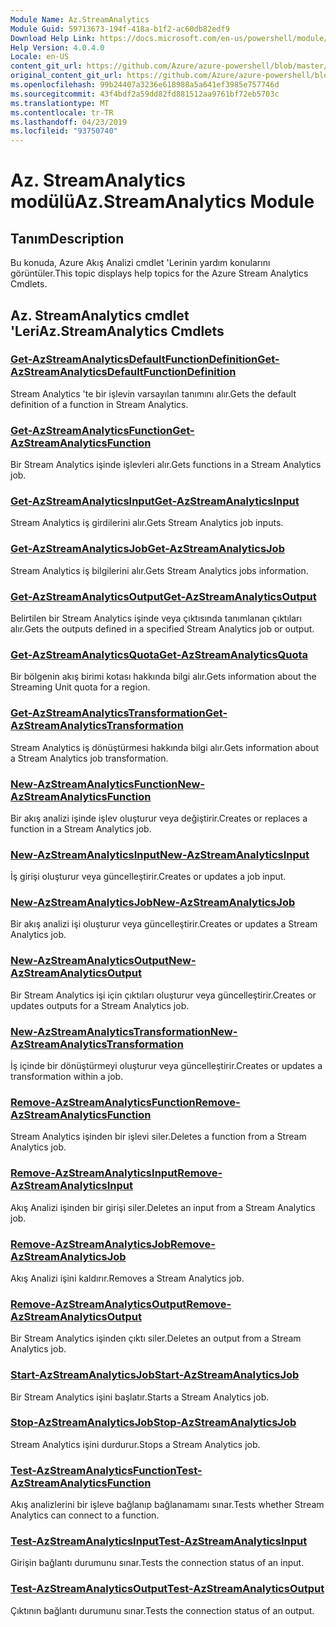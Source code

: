 ```yaml
---
Module Name: Az.StreamAnalytics
Module Guid: 59713673-194f-418a-b1f2-ac60db82edf9
Download Help Link: https://docs.microsoft.com/en-us/powershell/module/az.streamanalytics
Help Version: 4.0.4.0
Locale: en-US
content_git_url: https://github.com/Azure/azure-powershell/blob/master/src/StreamAnalytics/StreamAnalytics/help/Az.StreamAnalytics.md
original_content_git_url: https://github.com/Azure/azure-powershell/blob/master/src/StreamAnalytics/StreamAnalytics/help/Az.StreamAnalytics.md
ms.openlocfilehash: 99b24407a3236e618988a5a641ef3985e757746d
ms.sourcegitcommit: 43f4bdf2a59dd82fd881512aa9761bf72eb5703c
ms.translationtype: MT
ms.contentlocale: tr-TR
ms.lasthandoff: 04/23/2019
ms.locfileid: "93750740"
---
```

# <span data-ttu-id="e9d2c-101">Az. StreamAnalytics modülü</span><span class="sxs-lookup"><span data-stu-id="e9d2c-101">Az.StreamAnalytics Module</span></span>
## <span data-ttu-id="e9d2c-102">Tanım</span><span class="sxs-lookup"><span data-stu-id="e9d2c-102">Description</span></span>
<span data-ttu-id="e9d2c-103">Bu konuda, Azure Akış Analizi cmdlet 'Lerinin yardım konularını görüntüler.</span><span class="sxs-lookup"><span data-stu-id="e9d2c-103">This topic displays help topics for the Azure Stream Analytics Cmdlets.</span></span>

## <span data-ttu-id="e9d2c-104">Az. StreamAnalytics cmdlet 'Leri</span><span class="sxs-lookup"><span data-stu-id="e9d2c-104">Az.StreamAnalytics Cmdlets</span></span>
### [<span data-ttu-id="e9d2c-105">Get-AzStreamAnalyticsDefaultFunctionDefinition</span><span class="sxs-lookup"><span data-stu-id="e9d2c-105">Get-AzStreamAnalyticsDefaultFunctionDefinition</span></span>](Get-AzStreamAnalyticsDefaultFunctionDefinition.md)
<span data-ttu-id="e9d2c-106">Stream Analytics 'te bir işlevin varsayılan tanımını alır.</span><span class="sxs-lookup"><span data-stu-id="e9d2c-106">Gets the default definition of a function in Stream Analytics.</span></span>

### [<span data-ttu-id="e9d2c-107">Get-AzStreamAnalyticsFunction</span><span class="sxs-lookup"><span data-stu-id="e9d2c-107">Get-AzStreamAnalyticsFunction</span></span>](Get-AzStreamAnalyticsFunction.md)
<span data-ttu-id="e9d2c-108">Bir Stream Analytics işinde işlevleri alır.</span><span class="sxs-lookup"><span data-stu-id="e9d2c-108">Gets functions in a Stream Analytics job.</span></span>

### [<span data-ttu-id="e9d2c-109">Get-AzStreamAnalyticsInput</span><span class="sxs-lookup"><span data-stu-id="e9d2c-109">Get-AzStreamAnalyticsInput</span></span>](Get-AzStreamAnalyticsInput.md)
<span data-ttu-id="e9d2c-110">Stream Analytics iş girdilerini alır.</span><span class="sxs-lookup"><span data-stu-id="e9d2c-110">Gets Stream Analytics job inputs.</span></span>

### [<span data-ttu-id="e9d2c-111">Get-AzStreamAnalyticsJob</span><span class="sxs-lookup"><span data-stu-id="e9d2c-111">Get-AzStreamAnalyticsJob</span></span>](Get-AzStreamAnalyticsJob.md)
<span data-ttu-id="e9d2c-112">Stream Analytics iş bilgilerini alır.</span><span class="sxs-lookup"><span data-stu-id="e9d2c-112">Gets Stream Analytics jobs information.</span></span>

### [<span data-ttu-id="e9d2c-113">Get-AzStreamAnalyticsOutput</span><span class="sxs-lookup"><span data-stu-id="e9d2c-113">Get-AzStreamAnalyticsOutput</span></span>](Get-AzStreamAnalyticsOutput.md)
<span data-ttu-id="e9d2c-114">Belirtilen bir Stream Analytics işinde veya çıktısında tanımlanan çıktıları alır.</span><span class="sxs-lookup"><span data-stu-id="e9d2c-114">Gets the outputs defined in a specified Stream Analytics job or output.</span></span>

### [<span data-ttu-id="e9d2c-115">Get-AzStreamAnalyticsQuota</span><span class="sxs-lookup"><span data-stu-id="e9d2c-115">Get-AzStreamAnalyticsQuota</span></span>](Get-AzStreamAnalyticsQuota.md)
<span data-ttu-id="e9d2c-116">Bir bölgenin akış birimi kotası hakkında bilgi alır.</span><span class="sxs-lookup"><span data-stu-id="e9d2c-116">Gets information about the Streaming Unit quota for a region.</span></span>

### [<span data-ttu-id="e9d2c-117">Get-AzStreamAnalyticsTransformation</span><span class="sxs-lookup"><span data-stu-id="e9d2c-117">Get-AzStreamAnalyticsTransformation</span></span>](Get-AzStreamAnalyticsTransformation.md)
<span data-ttu-id="e9d2c-118">Stream Analytics iş dönüştürmesi hakkında bilgi alır.</span><span class="sxs-lookup"><span data-stu-id="e9d2c-118">Gets information about a Stream Analytics job transformation.</span></span>

### [<span data-ttu-id="e9d2c-119">New-AzStreamAnalyticsFunction</span><span class="sxs-lookup"><span data-stu-id="e9d2c-119">New-AzStreamAnalyticsFunction</span></span>](New-AzStreamAnalyticsFunction.md)
<span data-ttu-id="e9d2c-120">Bir akış analizi işinde işlev oluşturur veya değiştirir.</span><span class="sxs-lookup"><span data-stu-id="e9d2c-120">Creates or replaces a function in a Stream Analytics job.</span></span>

### [<span data-ttu-id="e9d2c-121">New-AzStreamAnalyticsInput</span><span class="sxs-lookup"><span data-stu-id="e9d2c-121">New-AzStreamAnalyticsInput</span></span>](New-AzStreamAnalyticsInput.md)
<span data-ttu-id="e9d2c-122">İş girişi oluşturur veya güncelleştirir.</span><span class="sxs-lookup"><span data-stu-id="e9d2c-122">Creates or updates a job input.</span></span>

### [<span data-ttu-id="e9d2c-123">New-AzStreamAnalyticsJob</span><span class="sxs-lookup"><span data-stu-id="e9d2c-123">New-AzStreamAnalyticsJob</span></span>](New-AzStreamAnalyticsJob.md)
<span data-ttu-id="e9d2c-124">Bir akış analizi işi oluşturur veya güncelleştirir.</span><span class="sxs-lookup"><span data-stu-id="e9d2c-124">Creates or updates a Stream Analytics job.</span></span>

### [<span data-ttu-id="e9d2c-125">New-AzStreamAnalyticsOutput</span><span class="sxs-lookup"><span data-stu-id="e9d2c-125">New-AzStreamAnalyticsOutput</span></span>](New-AzStreamAnalyticsOutput.md)
<span data-ttu-id="e9d2c-126">Bir Stream Analytics işi için çıktıları oluşturur veya güncelleştirir.</span><span class="sxs-lookup"><span data-stu-id="e9d2c-126">Creates or updates outputs for a Stream Analytics job.</span></span>

### [<span data-ttu-id="e9d2c-127">New-AzStreamAnalyticsTransformation</span><span class="sxs-lookup"><span data-stu-id="e9d2c-127">New-AzStreamAnalyticsTransformation</span></span>](New-AzStreamAnalyticsTransformation.md)
<span data-ttu-id="e9d2c-128">İş içinde bir dönüştürmeyi oluşturur veya güncelleştirir.</span><span class="sxs-lookup"><span data-stu-id="e9d2c-128">Creates or updates a transformation within a job.</span></span>

### [<span data-ttu-id="e9d2c-129">Remove-AzStreamAnalyticsFunction</span><span class="sxs-lookup"><span data-stu-id="e9d2c-129">Remove-AzStreamAnalyticsFunction</span></span>](Remove-AzStreamAnalyticsFunction.md)
<span data-ttu-id="e9d2c-130">Stream Analytics işinden bir işlevi siler.</span><span class="sxs-lookup"><span data-stu-id="e9d2c-130">Deletes a function from a Stream Analytics job.</span></span>

### [<span data-ttu-id="e9d2c-131">Remove-AzStreamAnalyticsInput</span><span class="sxs-lookup"><span data-stu-id="e9d2c-131">Remove-AzStreamAnalyticsInput</span></span>](Remove-AzStreamAnalyticsInput.md)
<span data-ttu-id="e9d2c-132">Akış Analizi işinden bir girişi siler.</span><span class="sxs-lookup"><span data-stu-id="e9d2c-132">Deletes an input from a Stream Analytics job.</span></span>

### [<span data-ttu-id="e9d2c-133">Remove-AzStreamAnalyticsJob</span><span class="sxs-lookup"><span data-stu-id="e9d2c-133">Remove-AzStreamAnalyticsJob</span></span>](Remove-AzStreamAnalyticsJob.md)
<span data-ttu-id="e9d2c-134">Akış Analizi işini kaldırır.</span><span class="sxs-lookup"><span data-stu-id="e9d2c-134">Removes a Stream Analytics job.</span></span>

### [<span data-ttu-id="e9d2c-135">Remove-AzStreamAnalyticsOutput</span><span class="sxs-lookup"><span data-stu-id="e9d2c-135">Remove-AzStreamAnalyticsOutput</span></span>](Remove-AzStreamAnalyticsOutput.md)
<span data-ttu-id="e9d2c-136">Bir Stream Analytics işinden çıktı siler.</span><span class="sxs-lookup"><span data-stu-id="e9d2c-136">Deletes an output from a Stream Analytics job.</span></span>

### [<span data-ttu-id="e9d2c-137">Start-AzStreamAnalyticsJob</span><span class="sxs-lookup"><span data-stu-id="e9d2c-137">Start-AzStreamAnalyticsJob</span></span>](Start-AzStreamAnalyticsJob.md)
<span data-ttu-id="e9d2c-138">Bir Stream Analytics işini başlatır.</span><span class="sxs-lookup"><span data-stu-id="e9d2c-138">Starts a Stream Analytics job.</span></span>

### [<span data-ttu-id="e9d2c-139">Stop-AzStreamAnalyticsJob</span><span class="sxs-lookup"><span data-stu-id="e9d2c-139">Stop-AzStreamAnalyticsJob</span></span>](Stop-AzStreamAnalyticsJob.md)
<span data-ttu-id="e9d2c-140">Stream Analytics işini durdurur.</span><span class="sxs-lookup"><span data-stu-id="e9d2c-140">Stops a Stream Analytics job.</span></span>

### [<span data-ttu-id="e9d2c-141">Test-AzStreamAnalyticsFunction</span><span class="sxs-lookup"><span data-stu-id="e9d2c-141">Test-AzStreamAnalyticsFunction</span></span>](Test-AzStreamAnalyticsFunction.md)
<span data-ttu-id="e9d2c-142">Akış analizlerini bir işleve bağlanıp bağlanamamı sınar.</span><span class="sxs-lookup"><span data-stu-id="e9d2c-142">Tests whether Stream Analytics can connect to a function.</span></span>

### [<span data-ttu-id="e9d2c-143">Test-AzStreamAnalyticsInput</span><span class="sxs-lookup"><span data-stu-id="e9d2c-143">Test-AzStreamAnalyticsInput</span></span>](Test-AzStreamAnalyticsInput.md)
<span data-ttu-id="e9d2c-144">Girişin bağlantı durumunu sınar.</span><span class="sxs-lookup"><span data-stu-id="e9d2c-144">Tests the connection status of an input.</span></span>

### [<span data-ttu-id="e9d2c-145">Test-AzStreamAnalyticsOutput</span><span class="sxs-lookup"><span data-stu-id="e9d2c-145">Test-AzStreamAnalyticsOutput</span></span>](Test-AzStreamAnalyticsOutput.md)
<span data-ttu-id="e9d2c-146">Çıktının bağlantı durumunu sınar.</span><span class="sxs-lookup"><span data-stu-id="e9d2c-146">Tests the connection status of an output.</span></span>

